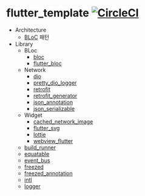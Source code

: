 # flutter_template [![CircleCI](https://dl.circleci.com/status-badge/img/gh/x1210x/FlutterTemplate/tree/main.svg?style=shield)](https://dl.circleci.com/status-badge/redirect/gh/x1210x/FlutterTemplate/tree/main)
* Architecture
  * [BLoC](https://www.didierboelens.com/2018/08/reactive-programming-streams-bloc/) 패턴
* Library
  * BLoc
    * [bloc](https://pub.dev/packages/bloc)
    * [flutter_bloc](https://pub.dev/packages/flutter_bloc)
  * Network
    * [dio](https://pub.dev/packages/dio)
    * [pretty_dio_logger](https://pub.dev/packages/pretty_dio_logger)
    * [retrofit](https://pub.dev/packages/retrofit)
    * [retrofit_generator](https://pub.dev/packages/retrofit_generator)
    * [json_annotation](https://pub.dev/packages/json_annotation)
    * [json_serializable](https://pub.dev/packages/json_serializable)
  * Widget
    * [cached_network_image](https://pub.dev/packages/cached_network_image)
    * [flutter_svg](https://pub.dev/packages/flutter_svg)
    * [lottie](https://pub.dev/packages/lottie)
    * [webview_flutter](https://pub.dev/packages/webview_flutter)
  * [build_runner](https://pub.dev/packages/build_runner)
  * [equatable](https://pub.dev/packages/equatable)
  * [event_bus](https://pub.dev/packages/event_bus)
  * [freezed](https://pub.dev/packages/freezed)
  * [freezed_annotation](https://pub.dev/packages/freezed_annotation)
  * [intl](https://pub.dev/packages/intl)
  * [logger](https://pub.dev/packages/logger)
